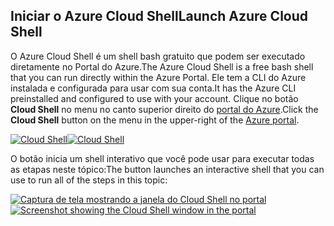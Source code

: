 ## <a name="launch-azure-cloud-shell"></a><span data-ttu-id="08f87-101">Iniciar o Azure Cloud Shell</span><span class="sxs-lookup"><span data-stu-id="08f87-101">Launch Azure Cloud Shell</span></span>

<span data-ttu-id="08f87-102">O Azure Cloud Shell é um shell bash gratuito que podem ser executado diretamente no Portal do Azure.</span><span class="sxs-lookup"><span data-stu-id="08f87-102">The Azure Cloud Shell is a free bash shell that you can run directly within the Azure Portal.</span></span> <span data-ttu-id="08f87-103">Ele tem a CLI do Azure instalada e configurada para usar com sua conta.</span><span class="sxs-lookup"><span data-stu-id="08f87-103">It has the Azure CLI preinstalled and configured to use with your account.</span></span> <span data-ttu-id="08f87-104">Clique no botão **Cloud Shell** no menu no canto superior direito do [portal do Azure](https://portal.azure.com).</span><span class="sxs-lookup"><span data-stu-id="08f87-104">Click the **Cloud Shell** button on the menu in the upper-right of the [Azure portal](https://portal.azure.com).</span></span>

<span data-ttu-id="08f87-105">[![Cloud Shell](../media/cloud-shell-try-it/cloud-shell-menu.png)](https://portal.azure.com)</span><span class="sxs-lookup"><span data-stu-id="08f87-105">[![Cloud Shell](../media/cloud-shell-try-it/cloud-shell-menu.png)](https://portal.azure.com)</span></span>

<span data-ttu-id="08f87-106">O botão inicia um shell interativo que você pode usar para executar todas as etapas neste tópico:</span><span class="sxs-lookup"><span data-stu-id="08f87-106">The button launches an interactive shell that you can use to run all of the steps in this topic:</span></span>

<span data-ttu-id="08f87-107">[![Captura de tela mostrando a janela do Cloud Shell no portal](../media/cloud-shell-try-it/cloud-shell-safari.png)](https://portal.azure.com)</span><span class="sxs-lookup"><span data-stu-id="08f87-107">[![Screenshot showing the Cloud Shell window in the portal](../media/cloud-shell-try-it/cloud-shell-safari.png)](https://portal.azure.com)</span></span>